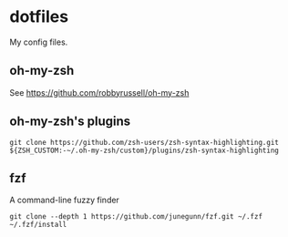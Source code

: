 # dotfiles
My config files.

## oh-my-zsh
See https://github.com/robbyrussell/oh-my-zsh

## oh-my-zsh's plugins
```
git clone https://github.com/zsh-users/zsh-syntax-highlighting.git ${ZSH_CUSTOM:-~/.oh-my-zsh/custom}/plugins/zsh-syntax-highlighting
```

## fzf
A command-line fuzzy finder
```
git clone --depth 1 https://github.com/junegunn/fzf.git ~/.fzf
~/.fzf/install
```
